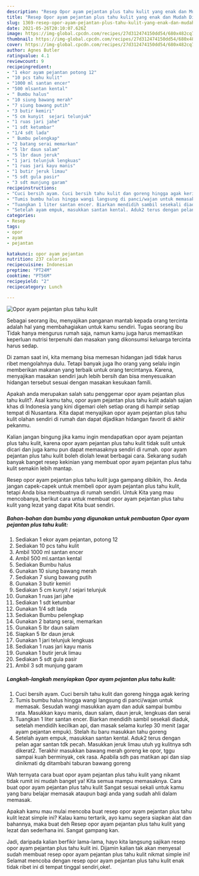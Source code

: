```yaml
---
description: "Resep Opor ayam pejantan plus tahu kulit yang enak dan Mudah Dibuat"
title: "Resep Opor ayam pejantan plus tahu kulit yang enak dan Mudah Dibuat"
slug: 1369-resep-opor-ayam-pejantan-plus-tahu-kulit-yang-enak-dan-mudah-dibuat
date: 2021-05-26T20:10:07.626Z
image: https://img-global.cpcdn.com/recipes/27d312474150dd54/680x482cq70/opor-ayam-pejantan-plus-tahu-kulit-foto-resep-utama.jpg
thumbnail: https://img-global.cpcdn.com/recipes/27d312474150dd54/680x482cq70/opor-ayam-pejantan-plus-tahu-kulit-foto-resep-utama.jpg
cover: https://img-global.cpcdn.com/recipes/27d312474150dd54/680x482cq70/opor-ayam-pejantan-plus-tahu-kulit-foto-resep-utama.jpg
author: Agnes Butler
ratingvalue: 4.1
reviewcount: 9
recipeingredient:
- "1 ekor ayam pejantan potong 12"
- "10 pcs tahu kulit"
- "1000 ml santan encer"
- "500 mlsantan kental"
- " Bumbu halus"
- "10 siung bawang merah"
- "7 siung bawang putih"
- "3 butir kemiri"
- "5 cm kunyit  sejari telunjuk"
- "1 ruas jari jahe"
- "1 sdt ketumbar"
- "1/4 sdt lada"
- " Bumbu pelengkap"
- "2 batang serai memarkan"
- "5 lbr daun salam"
- "5 lbr daun jeruk"
- "1 jari telunjuk lengkuas"
- "1 ruas jari kayu manis"
- "1 butir jeruk limau"
- "5 sdt gula pasir"
- "3 sdt munjung garam"
recipeinstructions:
- "Cuci bersih ayam. Cuci bersih tahu kulit dan goreng hingga agak kering"
- "Tumis bumbu halus hingga wangi langsung di panci/wajan untuk memasak. Sesudah wangi masukkan ayam dan aduk sampai bumbu rata. Masukkan kayu manis, daun salam, daun jeruk, lengkuas dan serai"
- "Tuangkan 1 liter santan encer. Biarkan mendidih sambil sesekali diaduk, setelah mendidih kecilkan api, dan masak selama kurlep 30 menit (agar ayam pejantan empuk). Stelah itu baru masukkan tahu goreng"
- "Setelah ayam empuk, masukkan santan kental. Aduk2 terus dengan pelan agar santan tdk pecah. Masukkan jeruk limau utuh yg kulitnya sdh dikerat2. Terakhir masukkan bawang merah goreng ke opor, tggu sampai kuah berminyak, cek rasa. Apabila sdh pas matikan api dan siap dinikmati dg ditambahi taburan bawang goreng"
categories:
- Resep
tags:
- opor
- ayam
- pejantan

katakunci: opor ayam pejantan 
nutrition: 237 calories
recipecuisine: Indonesian
preptime: "PT24M"
cooktime: "PT56M"
recipeyield: "2"
recipecategory: Lunch

---
```



![Opor ayam pejantan plus tahu kulit](https://img-global.cpcdn.com/recipes/27d312474150dd54/680x482cq70/opor-ayam-pejantan-plus-tahu-kulit-foto-resep-utama.jpg)

Sebagai seorang ibu, menyajikan panganan mantab kepada orang tercinta adalah hal yang membahagiakan untuk kamu sendiri. Tugas seorang ibu Tidak hanya mengurus rumah saja, namun kamu juga harus memastikan keperluan nutrisi terpenuhi dan masakan yang dikonsumsi keluarga tercinta harus sedap.

Di zaman  saat ini, kita memang bisa memesan hidangan jadi tidak harus ribet mengolahnya dulu. Tetapi banyak juga lho orang yang selalu ingin memberikan makanan yang terbaik untuk orang tercintanya. Karena, menyajikan masakan sendiri jauh lebih bersih dan bisa menyesuaikan hidangan tersebut sesuai dengan masakan kesukaan famili. 



Apakah anda merupakan salah satu penggemar opor ayam pejantan plus tahu kulit?. Asal kamu tahu, opor ayam pejantan plus tahu kulit adalah sajian khas di Indonesia yang kini digemari oleh setiap orang di hampir setiap tempat di Nusantara. Kita dapat menyajikan opor ayam pejantan plus tahu kulit olahan sendiri di rumah dan dapat dijadikan hidangan favorit di akhir pekanmu.

Kalian jangan bingung jika kamu ingin mendapatkan opor ayam pejantan plus tahu kulit, karena opor ayam pejantan plus tahu kulit tidak sulit untuk dicari dan juga kamu pun dapat memasaknya sendiri di rumah. opor ayam pejantan plus tahu kulit boleh diolah lewat berbagai cara. Sekarang sudah banyak banget resep kekinian yang membuat opor ayam pejantan plus tahu kulit semakin lebih mantap.

Resep opor ayam pejantan plus tahu kulit juga gampang dibikin, lho. Anda jangan capek-capek untuk membeli opor ayam pejantan plus tahu kulit, tetapi Anda bisa membuatnya di rumah sendiri. Untuk Kita yang mau mencobanya, berikut cara untuk membuat opor ayam pejantan plus tahu kulit yang lezat yang dapat Kita buat sendiri.

<!--inarticleads1-->

##### Bahan-bahan dan bumbu yang digunakan untuk pembuatan Opor ayam pejantan plus tahu kulit:

1. Sediakan 1 ekor ayam pejantan, potong 12
1. Sediakan 10 pcs tahu kulit
1. Ambil 1000 ml santan encer
1. Ambil 500 ml.santan kental
1. Sediakan  Bumbu halus
1. Gunakan 10 siung bawang merah
1. Sediakan 7 siung bawang putih
1. Gunakan 3 butir kemiri
1. Sediakan 5 cm kunyit / sejari telunjuk
1. Gunakan 1 ruas jari jahe
1. Sediakan 1 sdt ketumbar
1. Gunakan 1/4 sdt lada
1. Sediakan  Bumbu pelengkap
1. Gunakan 2 batang serai, memarkan
1. Gunakan 5 lbr daun salam
1. Siapkan 5 lbr daun jeruk
1. Gunakan 1 jari telunjuk lengkuas
1. Sediakan 1 ruas jari kayu manis
1. Gunakan 1 butir jeruk limau
1. Sediakan 5 sdt gula pasir
1. Ambil 3 sdt munjung garam




<!--inarticleads2-->

##### Langkah-langkah menyiapkan Opor ayam pejantan plus tahu kulit:

1. Cuci bersih ayam. Cuci bersih tahu kulit dan goreng hingga agak kering
1. Tumis bumbu halus hingga wangi langsung di panci/wajan untuk memasak. Sesudah wangi masukkan ayam dan aduk sampai bumbu rata. Masukkan kayu manis, daun salam, daun jeruk, lengkuas dan serai
1. Tuangkan 1 liter santan encer. Biarkan mendidih sambil sesekali diaduk, setelah mendidih kecilkan api, dan masak selama kurlep 30 menit (agar ayam pejantan empuk). Stelah itu baru masukkan tahu goreng
1. Setelah ayam empuk, masukkan santan kental. Aduk2 terus dengan pelan agar santan tdk pecah. Masukkan jeruk limau utuh yg kulitnya sdh dikerat2. Terakhir masukkan bawang merah goreng ke opor, tggu sampai kuah berminyak, cek rasa. Apabila sdh pas matikan api dan siap dinikmati dg ditambahi taburan bawang goreng




Wah ternyata cara buat opor ayam pejantan plus tahu kulit yang nikamt tidak rumit ini mudah banget ya! Kita semua mampu memasaknya. Cara buat opor ayam pejantan plus tahu kulit Sangat sesuai sekali untuk kamu yang baru belajar memasak ataupun bagi anda yang sudah ahli dalam memasak.

Apakah kamu mau mulai mencoba buat resep opor ayam pejantan plus tahu kulit lezat simple ini? Kalau kamu tertarik, ayo kamu segera siapkan alat dan bahannya, maka buat deh Resep opor ayam pejantan plus tahu kulit yang lezat dan sederhana ini. Sangat gampang kan. 

Jadi, daripada kalian berfikir lama-lama, hayo kita langsung sajikan resep opor ayam pejantan plus tahu kulit ini. Dijamin kalian tak akan menyesal sudah membuat resep opor ayam pejantan plus tahu kulit nikmat simple ini! Selamat mencoba dengan resep opor ayam pejantan plus tahu kulit enak tidak ribet ini di tempat tinggal sendiri,oke!.

